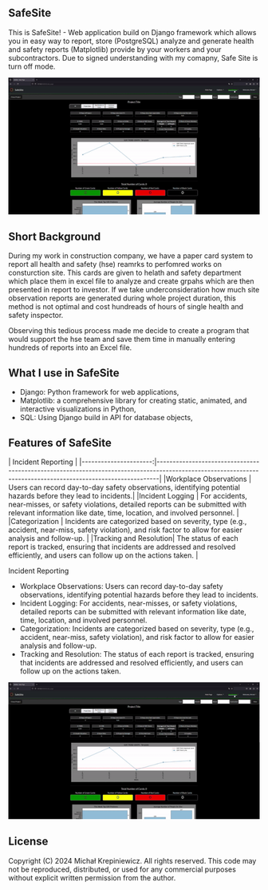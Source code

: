 SafeSite
------------------------------------------------------------------------------------------------------------
This is SafeSite! - Web application build on Django framework which allows you in easy way to report, store (PostgreSQL) analyze and generate health and safety reports (Matplotlib) provide by your workers and your subcontractors. 
Due to signed understanding with my comapny, Safe Site is turn off mode. 

![Index Page GIF](Gifs/SafeSite-IndexPage-gif.gif)

Short Background
------------------------------------------------------------------------------------------------------------
During my work in construction company, we have a paper card system to report all health and safety (hse) reamrks to perfomred works on consturction site. This cards are given to helath and safety department which place them in excel file to analyze and create grpahs which are then presented in report to investor.
If we take underconsideration how much site observation reports are generated during whole project duration, this method is not optimal and cost hundreads of hours of single health and safety inspector. 

Observing this tedious process made me decide to create a program that would support the hse team and save them time in manually entering hundreds of reports into an Excel file. 

What I use in SafeSite
------------------------------------------------------------------------------------------------------------
* Django: Python framework for web applications,
* Matplotlib: a comprehensive library for creating static, animated, and interactive visualizations in Python,
* SQL: Using Django build in API for database objects,

Features of SafeSite
------------------------------------------------------------------------------------------------------------
| Incident Reporting |
|----------------------:|-------------------------------------------------------------------------------------------------------------------------------------------------------------|
|Workplace Observations | Users can record day-to-day safety observations, identifying potential hazards before they lead to incidents.|
|Incident Logging       | For accidents, near-misses, or safety violations, detailed reports can be submitted with relevant information like date, time, location, and involved personnel.    |
|Categorization         | Incidents are categorized based on severity, type (e.g., accident, near-miss, safety violation), and risk factor to allow for easier analysis and follow-up.       |
|Tracking and Resolution| The status of each report is tracked, ensuring that incidents are addressed and resolved efficiently, and users can follow up on the actions taken.       |

Incident Reporting
* Workplace Observations: Users can record day-to-day safety observations, identifying potential hazards before they lead to incidents.
* Incident Logging: For accidents, near-misses, or safety violations, detailed reports can be submitted with relevant information like date, time, location, and involved personnel.
* Categorization: Incidents are categorized based on severity, type (e.g., accident, near-miss, safety violation), and risk factor to allow for easier analysis and follow-up.
* Tracking and Resolution: The status of each report is tracked, ensuring that incidents are addressed and resolved efficiently, and users can follow up on the actions taken.

![Index Page GIF](Gifs/SafeSite-IndexPage-gif.gif)

License
------------------------------------------------------------------------------------------------------------
Copyright (C) 2024 Michał Krepiniewicz. All rights reserved.
This code may not be reproduced, distributed, or used for any commercial purposes without explicit written permission from the author.
